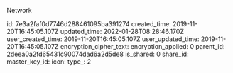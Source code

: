 Network

id: 7e3a2faf0d7746d288461095ba391274
created_time: 2019-11-20T16:45:05.107Z
updated_time: 2022-01-28T08:28:46.170Z
user_created_time: 2019-11-20T16:45:05.107Z
user_updated_time: 2019-11-20T16:45:05.107Z
encryption_cipher_text: 
encryption_applied: 0
parent_id: 2deea0a2fd65431c90074dad6a2d5de8
is_shared: 0
share_id: 
master_key_id: 
icon: 
type_: 2